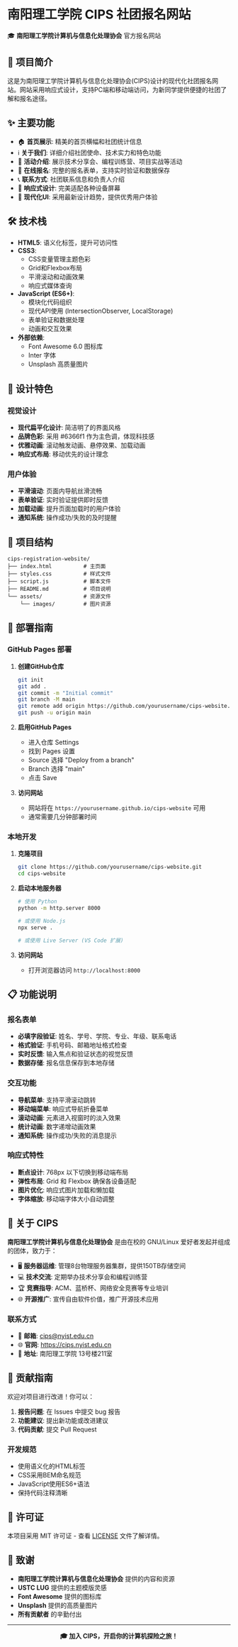# 南阳理工学院 CIPS 社团报名网站

🎓 **南阳理工学院计算机与信息化处理协会** 官方报名网站

## 📝 项目简介

这是为南阳理工学院计算机与信息化处理协会(CIPS)设计的现代化社团报名网站。网站采用响应式设计，支持PC端和移动端访问，为新同学提供便捷的社团了解和报名途径。

## ✨ 主要功能

- 🏠 **首页展示**: 精美的首页横幅和社团统计信息
- ℹ️ **关于我们**: 详细介绍社团使命、技术实力和特色功能
- 🎯 **活动介绍**: 展示技术分享会、编程训练营、项目实战等活动
- 📝 **在线报名**: 完整的报名表单，支持实时验证和数据保存
- 📞 **联系方式**: 社团联系信息和负责人介绍
- 📱 **响应式设计**: 完美适配各种设备屏幕
- 🎨 **现代化UI**: 采用最新设计趋势，提供优秀用户体验

## 🛠 技术栈

- **HTML5**: 语义化标签，提升可访问性
- **CSS3**: 
  - CSS变量管理主题色彩
  - Grid和Flexbox布局
  - 平滑滚动和动画效果
  - 响应式媒体查询
- **JavaScript (ES6+)**:
  - 模块化代码组织
  - 现代API使用 (IntersectionObserver, LocalStorage)
  - 表单验证和数据处理
  - 动画和交互效果
- **外部依赖**:
  - Font Awesome 6.0 图标库
  - Inter 字体
  - Unsplash 高质量图片

## 🎨 设计特色

### 视觉设计
- **现代扁平化设计**: 简洁明了的界面风格
- **品牌色彩**: 采用 #6366f1 作为主色调，体现科技感
- **优雅动画**: 滚动触发动画、悬停效果、加载动画
- **响应式布局**: 移动优先的设计理念

### 用户体验
- **平滑滚动**: 页面内导航丝滑流畅
- **表单验证**: 实时验证提供即时反馈
- **加载动画**: 提升页面加载时的用户体验
- **通知系统**: 操作成功/失败的及时提醒

## 📁 项目结构

```
cips-registration-website/
├── index.html          # 主页面
├── styles.css          # 样式文件
├── script.js           # 脚本文件
├── README.md           # 项目说明
└── assets/             # 资源文件
    └── images/         # 图片资源
```

## 🚀 部署指南

### GitHub Pages 部署

1. **创建GitHub仓库**
   ```bash
   git init
   git add .
   git commit -m "Initial commit"
   git branch -M main
   git remote add origin https://github.com/yourusername/cips-website.git
   git push -u origin main
   ```

2. **启用GitHub Pages**
   - 进入仓库 Settings
   - 找到 Pages 设置
   - Source 选择 "Deploy from a branch"
   - Branch 选择 "main"
   - 点击 Save

3. **访问网站**
   - 网站将在 `https://yourusername.github.io/cips-website` 可用
   - 通常需要几分钟部署时间

### 本地开发

1. **克隆项目**
   ```bash
   git clone https://github.com/yourusername/cips-website.git
   cd cips-website
   ```

2. **启动本地服务器**
   ```bash
   # 使用 Python
   python -m http.server 8000
   
   # 或使用 Node.js
   npx serve .
   
   # 或使用 Live Server (VS Code 扩展)
   ```

3. **访问网站**
   - 打开浏览器访问 `http://localhost:8000`

## 📋 功能说明

### 报名表单
- **必填字段验证**: 姓名、学号、学院、专业、年级、联系电话
- **格式验证**: 手机号码、邮箱地址格式检查
- **实时反馈**: 输入焦点和验证状态的视觉反馈
- **数据存储**: 报名信息保存到本地存储

### 交互功能
- **导航菜单**: 支持平滑滚动跳转
- **移动端菜单**: 响应式导航折叠菜单
- **滚动动画**: 元素进入视窗时的淡入效果
- **统计动画**: 数字递增动画效果
- **通知系统**: 操作成功/失败的消息提示

### 响应式特性
- **断点设计**: 768px 以下切换到移动端布局
- **弹性布局**: Grid 和 Flexbox 确保各设备适配
- **图片优化**: 响应式图片加载和懒加载
- **字体缩放**: 移动端字体大小自动调整

## 🎯 关于 CIPS

**南阳理工学院计算机与信息化处理协会** 是由在校的 GNU/Linux 爱好者发起并组成的团体，致力于：

- 🖥️ **服务器运维**: 管理8台物理服务器集群，提供150TB存储空间
- 💻 **技术交流**: 定期举办技术分享会和编程训练营
- 🏆 **竞赛指导**: ACM、蓝桥杯、网络安全竞赛等专业培训
- 🌐 **开源推广**: 宣传自由软件价值，推广开源技术应用

### 联系方式
- 📧 **邮箱**: cips@nyist.edu.cn
- 🌐 **官网**: https://cips.nyist.edu.cn
- 📍 **地址**: 南阳理工学院 13号楼211室

## 🤝 贡献指南

欢迎对项目进行改进！你可以：

1. **报告问题**: 在 Issues 中提交 bug 报告
2. **功能建议**: 提出新功能或改进建议
3. **代码贡献**: 提交 Pull Request

### 开发规范
- 使用语义化的HTML标签
- CSS采用BEM命名规范
- JavaScript使用ES6+语法
- 保持代码注释清晰

## 📄 许可证

本项目采用 MIT 许可证 - 查看 [LICENSE](LICENSE) 文件了解详情。

## 🙏 致谢

- **南阳理工学院计算机与信息化处理协会** 提供的内容和资源
- **USTC LUG** 提供的主题模版灵感
- **Font Awesome** 提供的图标库
- **Unsplash** 提供的高质量图片
- **所有贡献者** 的辛勤付出

---

<div align="center">
  <strong>🎓 加入 CIPS，开启你的计算机探险之旅！</strong>
</div>